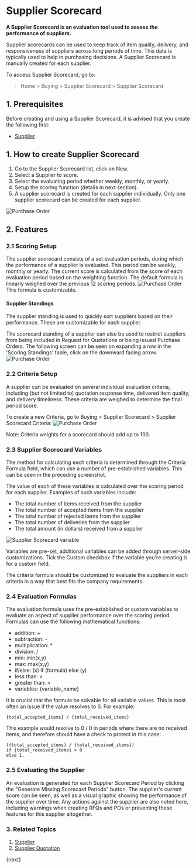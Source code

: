 <!-- add-breadcrumbs -->
# Supplier Scorecard

**A Supplier Scorecard is an evaluation tool used to assess the performance of suppliers.**

Supplier scorecards can be used to keep track of item quality, delivery, and responsiveness of suppliers across long periods of time. This data is typically used to help in purchasing decisions.
A Supplier Scorecard is manually created for each supplier.

To access Supplier Scorecard, go to:
> Home > Buying > Supplier Scorecard > Supplier Scorecard


## 1. Prerequisites
Before creating and using a Supplier Scorecard, it is advised that you create the following first:

* [Supplier](/docs/user/manual/en/buying/supplier)

## 1. How to create Supplier Scorecard

1. Go to the Supplier Scorecard list, click on New.
2. Select a Supplier to score.
3. Select the evaluating period whether weekly, monthly, or yearly.
4. Setup the scoring function (details in next section).
5. A supplier scorecard is created for each supplier individually. Only one supplier scorecard can be created for each supplier. 
<img class="screenshot" alt="Purchase Order" src="{{docs_base_url}}/v12/assets/img/buying/supplier-scorecard.png">

## 2. Features
### 2.1 Scoring Setup
The supplier scorecard consists of a set evaluation periods, during which the performance of a supplier is evaluated. This period can be weekly, monthly or yearly. The current score is calculated from the score of each evaluation period based on the weighting function. The default formula is linearly weighed over the previous 12 scoring periods. 
<img class="screenshot" alt="Purchase Order" src="{{docs_base_url}}/v12/assets/img/buying/supplier-scorecard-weighing.png">
This formula is customizable.

#### Supplier Standings

The supplier standing is used to quickly sort suppliers based on their performance. These are customizable for each supplier. 

The scorecard standing of a supplier can also be used to restrict suppliers from being included in Request for Quotations or being issued Purchase Orders. The following screen can be seen on expanding a row in the 'Scoring Standings' table, click on the downward facing arrow.
<img class="screenshot" alt="Purchase Order" src="{{docs_base_url}}/v12/assets/img/buying/supplier-scorecard-standing.png">

### 2.2 Criteria Setup
A supplier can be evaluated on several individual evaluation criteria, including (but not limited to) quotation response time, delivered item quality, and delivery timeliness. These criteria are weighed to determine the final period score. 

To create a  new Criteria, go to Buying > Supplier Scorecard > Supplier Scorecard Criteria:
<img class="screenshot" alt="Purchase Order" src="{{docs_base_url}}/v12/assets/img/buying/supplier-scorecard-criteria.png">

Note: Criteria weights for a scorecard should add up to 100. 

### 2.3 Supplier Scorecard Variables
The method for calculating each criteria is determined through the Criteria Formula field, which can use a number of pre-established variables. This can be seen in the preceding screenshot.

The value of each of these variables is calculated over the scoring period for each supplier. Examples of such variables include:

 - The total number of items received from the supplier
 - The total number of accepted items from the supplier
 - The total number of rejected items from the supplier
 - The total number of deliveries from the supplier
 - The total amount (in dollars) received from a supplier

![Supplier Scorecard variable](/docs/assets/img/buying/supplier-scorecard-variables.png)

Variables are pre-set, additional variables can be added through server-side customizations. Tick the Custom checkbox if the variable you're creating is for a custom field.

The criteria formula should be customized to evaluate the suppliers in each criteria in a way that best fits the company requirements.

### 2.4 Evaluation Formulas
The evaluation formula uses the pre-established or custom variables to evaluate an aspect of supplier performance over the scoring period. Formulas can use the following mathematical functions:

* addition: + 
* subtraction: -
* multiplication: *
* division: /
* min: min(x,y)
* max: max(x,y)
* if/else: (x) if (formula) else (y)
* less than: <
* greater than: >
* variables: {variable_name}

It is crucial that the formula be solvable for all variable values. This is most often an issue if the value resolves to 0. For example:
```
{total_accepted_items} / {total_received_items}
```

This example would resolve to 0 / 0 in periods where there are no received items, and therefore should have a check to protect in this case:
```
({total_accepted_items} / {total_received_items}) 
if {total_received_items} > 0
else 1.
```

### 2.5 Evaluating the Supplier
An evaluation is generated for each Supplier Scorecard Period by clicking the "Generate Missing Scorecard Periods" button. The supplier's current score can be seen, as well as a visual graphic showing the performance of the supplier over time. Any actions against the supplier are also noted here, including warnings when creating RFQs and POs or preventing these features for this supplier altogether.

### 3. Related Topics
1. [Supplier](/docs/user/manual/en/buying/supplier)
1. [Supplier Quotation](/docs/user/manual/en/buying/supplier-quotation)

{next}